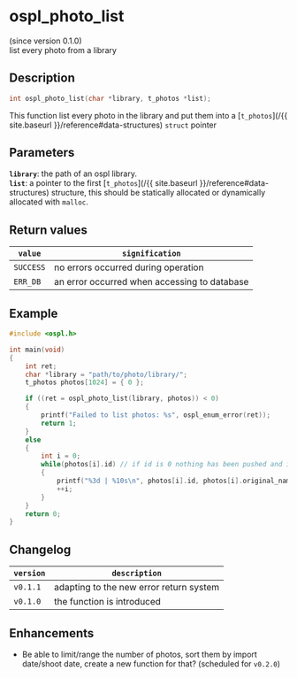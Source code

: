 # ospl_photo_list
(since version 0.1.0)  
list every photo from a library



## Description

```c
int ospl_photo_list(char *library, t_photos *list);
```
This function list every photo in the library and put them into a [`t_photos`](/{{ site.baseurl }}/reference#data-structures) `struct` pointer


## Parameters

**`library`**: the path of an ospl library.  
**`list`**: a pointer to the first [`t_photos`](/{{ site.baseurl }}/reference#data-structures) structure, this should be statically allocated or dynamically allocated with `malloc`.  


## Return values

| `value`   | `signification`                              |
| --------- | -------------------------------------------- |
| `SUCCESS` | no errors occurred during operation          |
| `ERR_DB`  | an error occurred when accessing to database |


## Example

```c
#include <ospl.h>

int main(void)
{
	int ret;
	char *library = "path/to/photo/library/";
	t_photos photos[1024] = { 0 };

	if ((ret = ospl_photo_list(library, photos)) < 0)
	{
		printf("Failed to list photos: %s", ospl_enum_error(ret));
		return 1;
	}
	else
	{
		int i = 0;
		while(photos[i].id) // if id is 0 nothing has been pushed and it means end of the list. Only works if the list has been initialized with zeroes.
		{
			printf("%3d | %10s\n", photos[i].id, photos[i].original_name);
			++i;
		}
	}
	return 0;
}
```


## Changelog

| `version` | `description`                           |
| --------- | --------------------------------------- |
| `v0.1.1`  | adapting to the new error return system |
| `v0.1.0`  | the function is introduced              |


## Enhancements

- Be able to limit/range the number of photos, sort them by import date/shoot date, create a new function for that? (scheduled for `v0.2.0`)
